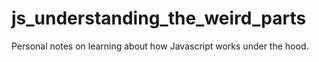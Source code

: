 # js_understanding_the_weird_parts
Personal notes on learning about how Javascript works under the hood.
